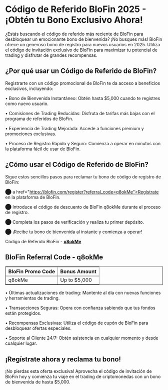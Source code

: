 <h1>Código de Referido BloFin 2025 - ¡Obtén tu Bono Exclusivo Ahora!</h1>

¿Estás buscando el código de referido más reciente de BloFin para desbloquear un emocionante bono de bienvenida? ¡No busques más! BloFin ofrece un generoso bono de registro para nuevos usuarios en 2025. Utiliza el código de invitación exclusivo de BloFin para maximizar tu potencial de trading y disfrutar de grandes recompensas.

<h2>¿Por qué usar un Código de Referido de BloFin?</h2>

Registrarte con un código promocional de BloFin te da acceso a beneficios exclusivos, incluyendo:

• Bono de Bienvenida Instantáneo: Obtén hasta $5,000 cuando te registres como nuevo usuario.

• Comisiones de Trading Reducidas: Disfruta de tarifas más bajas con el programa de referidos de BloFin. 

• Experiencia de Trading Mejorada: Accede a funciones premium y promociones exclusivas. 

• Proceso de Registro Rápido y Seguro: Comienza a operar en minutos con la plataforma fácil de usar de BloFin.

<h2>¿Cómo usar el Código de Referido de BloFin?</h2>

Sigue estos sencillos pasos para reclamar tu bono de código de registro de BloFin:

⬤ a href="https://blofin.com/register?referral_code=q8okMe">Regístrate en la plataforma de BloFin</a>.

⬤ Introduce el código de descuento de BloFin q8okMe durante el proceso de registro.

⬤ Completa los pasos de verificación y realiza tu primer depósito.

⬤ ¡Recibe tu bono de bienvenida al instante y comienza a operar!

Código de Referido BloFin - <a href="https://blofin.com/register?referral_code=q8okMe"><b>q8okMe</b></a>

<h2>BloFin Referral Code - q8okMe</h2>

<table border="1">
  <tr>
    <th>BloFin Promo Code</th>
    <th>Bonus Amount</th>
  </tr>
  <tr>
    <td>q8okMe</td>
    <td>Up to $5,000</td>
  </tr>
</table>

• Últimas actualizaciones de trading: Mantente al día con nuevas funciones y herramientas de trading. 

• Transacciones Seguras: Opera con confianza sabiendo que tus fondos están protegidos. 

• Recompensas Exclusivas: Utiliza el código de cupón de BloFin para desbloquear ofertas especiales. 

• Soporte al Cliente 24/7: Obtén asistencia en cualquier momento y desde cualquier lugar.

<h2>¡Regístrate ahora y reclama tu bono!</h2>

¡No pierdas esta oferta exclusiva! Aprovecha el código de invitación de BloFin hoy y comienza tu viaje en el trading de criptomonedas con un bono de bienvenida de hasta $5,000.
